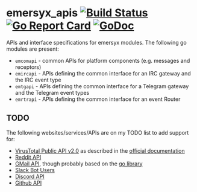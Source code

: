 # emersyx_apis [![Build Status][build-img]][build-url] [![Go Report Card][gorep-img]][gorep-url] [![GoDoc][godoc-img]][godoc-url]

APIs and interface specifications for emersyx modules. The following go modules are present:

* `emcomapi` - common APIs for platform components (e.g. messages and receptors)
* `emircapi` - APIs defining the common interface for an IRC gateway and the IRC event type
* `emtgapi` - APIs defining the common interface for a Telegram gateway and the Telegram event types
* `emrtrapi` - APIs defining the common interface for an event Router

## TODO

The following websites/services/APIs are on my TODO list to add support for:

* [VirusTotal Public API v2.0][1] as described in the [official documentation][2]
* [Reddit API][3]
* [GMail API][4], though probably based on the [go library][5]
* [Slack Bot Users][6]
* [Discord API][7]
* [Github API][8]

[build-img]: https://travis-ci.org/emersyx/emersyx_apis.svg?branch=master
[build-url]: https://travis-ci.org/emersyx/emersyx_apis
[gorep-img]: https://goreportcard.com/badge/github.com/emersyx/emersyx_apis
[gorep-url]: https://goreportcard.com/report/github.com/emersyx/emersyx_apis
[godoc-img]: https://godoc.org/emersyx.net/emersyx_apis?status.svg
[godoc-url]: https://godoc.org/emersyx.net/emersyx_apis
[1]: https://www.virustotal.com/en/documentation/public-api/
[2]: https://developers.virustotal.com/v2.0/reference
[3]: https://www.reddit.com/dev/api/
[4]: https://developers.google.com/gmail/api/
[5]: https://developers.google.com/gmail/api/quickstart/go
[6]: https://api.slack.com/bot-users
[7]: https://discordapp.com/developers
[8]: https://developer.github.com/v3/
